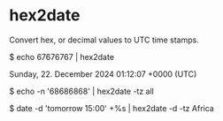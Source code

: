 # hex2date
Convert hex, or decimal values to UTC time stamps.

$ echo 67676767 | hex2date

Sunday, 22. December 2024 01:12:07 +0000 (UTC)

$ echo -n '68686868' | hex2date -tz all

$ date -d 'tomorrow 15:00' +%s | hex2date -d -tz Africa
